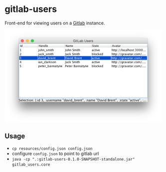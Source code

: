 # gitlab-users

Front-end for viewing users on a [Gitlab](https://about.gitlab.com/) instance.

![screen](https://github.com/gaving/gitlab-users/raw/master/docs/1.png)

## Usage

- `cp resources/config.json config.json`
- configure `config.json` to point to gitlab url
- `java -cp ".:gitlab-users-0.1.0-SNAPSHOT-standalone.jar" gitlab_users.core`
